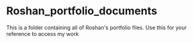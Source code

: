 # Roshan_portfolio_documents
This is a folder containing all of Roshan's portfolio files.
Use this for your reference to access my work
